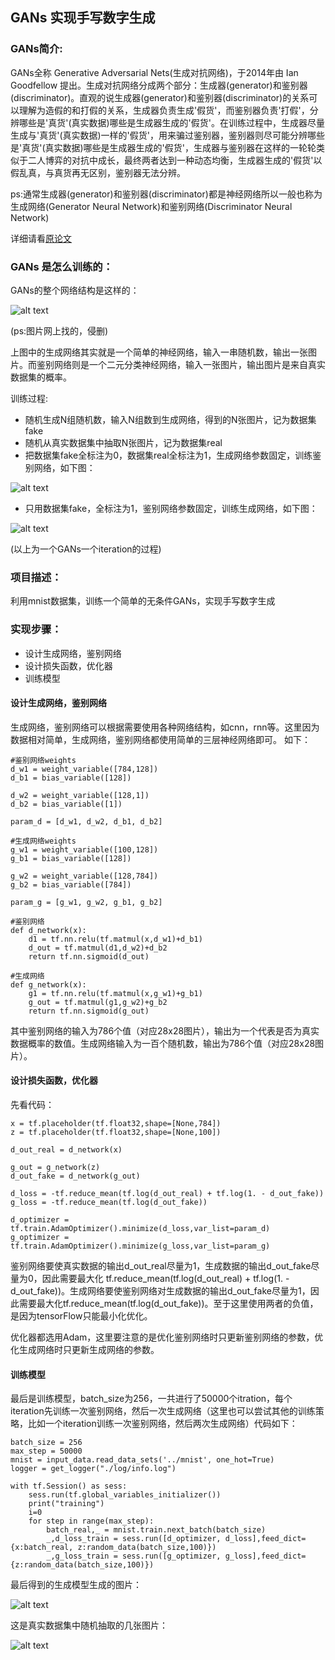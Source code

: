 [//]: # (Image References)

[image1]: ./rm_img/graph.jpeg
[image2]: ./rm_img/train_d.png
[image3]: ./rm_img/train_g.png
[image4]: ./rm_img/fake.png
[image5]: ./rm_img/orgin.png

## **GANs 实现手写数字生成**

### GANs简介:
GANs全称 Generative Adversarial Nets(生成对抗网络)，于2014年由 Ian Goodfellow 提出。生成对抗网络分成两个部分：生成器(generator)和鉴别器(discriminator)。直观的说生成器(generator)和鉴别器(discriminator)的关系可以理解为造假的和打假的关系，生成器负责生成'假货'，而鉴别器负责'打假'，分辨哪些是'真货'(真实数据)哪些是生成器生成的'假货'。在训练过程中，生成器尽量生成与'真货'(真实数据)一样的'假货'，用来骗过鉴别器，鉴别器则尽可能分辨哪些是'真货'(真实数据)哪些是生成器生成的'假货'，生成器与鉴别器在这样的一轮轮类似于二人博弈的对抗中成长，最终两者达到一种动态均衡，生成器生成的'假货'以假乱真，与真货再无区别，鉴别器无法分辨。

ps:通常生成器(generator)和鉴别器(discriminator)都是神经网络所以一般也称为生成网络(Generator Neural Network)和鉴别网络(Discriminator Neural Network)

详细请看[原论文](https://arxiv.org/abs/1406.2661)

### GANs 是怎么训练的：
GANs的整个网络结构是这样的：

![alt text][image1]

(ps:图片网上找的，侵删)

上图中的生成网络其实就是一个简单的神经网络，输入一串随机数，输出一张图片。而鉴别网络则是一个二元分类神经网络，输入一张图片，输出图片是来自真实数据集的概率。

训练过程:
* 随机生成N组随机数，输入N组数到生成网络，得到的N张图片，记为数据集fake
* 随机从真实数据集中抽取N张图片，记为数据集real
* 把数据集fake全标注为0，数据集real全标注为1，生成网络参数固定，训练鉴别网络，如下图：

![alt text][image2]


* 只用数据集fake，全标注为1，鉴别网络参数固定，训练生成网络，如下图：

![alt text][image3]

(以上为一个GANs一个iteration的过程)

### 项目描述：
利用mnist数据集，训练一个简单的无条件GANs，实现手写数字生成

### 实现步骤：
* 设计生成网络，鉴别网络
* 设计损失函数，优化器
* 训练模型

#### 设计生成网络，鉴别网络
生成网络，鉴别网络可以根据需要使用各种网络结构，如cnn，rnn等。这里因为数据相对简单，生成网络，鉴别网络都使用简单的三层神经网络即可。
如下：

```
#鉴别网络weights
d_w1 = weight_variable([784,128])
d_b1 = bias_variable([128])

d_w2 = weight_variable([128,1])
d_b2 = bias_variable([1])

param_d = [d_w1, d_w2, d_b1, d_b2]

#生成网络weights
g_w1 = weight_variable([100,128])
g_b1 = bias_variable([128])

g_w2 = weight_variable([128,784])
g_b2 = bias_variable([784])

param_g = [g_w1, g_w2, g_b1, g_b2]

#鉴别网络
def d_network(x):
    d1 = tf.nn.relu(tf.matmul(x,d_w1)+d_b1)
    d_out = tf.matmul(d1,d_w2)+d_b2
    return tf.nn.sigmoid(d_out)

#生成网络
def g_network(x):
    g1 = tf.nn.relu(tf.matmul(x,g_w1)+g_b1)
    g_out = tf.matmul(g1,g_w2)+g_b2
    return tf.nn.sigmoid(g_out)
```
其中鉴别网络的输入为786个值（对应28x28图片），输出为一个代表是否为真实数据概率的数值。生成网络输入为一百个随机数，输出为786个值（对应28x28图片）。

#### 设计损失函数，优化器
先看代码：
```
x = tf.placeholder(tf.float32,shape=[None,784])
z = tf.placeholder(tf.float32,shape=[None,100])

d_out_real = d_network(x)

g_out = g_network(z)
d_out_fake = d_network(g_out)

d_loss = -tf.reduce_mean(tf.log(d_out_real) + tf.log(1. - d_out_fake))
g_loss = -tf.reduce_mean(tf.log(d_out_fake))

d_optimizer = tf.train.AdamOptimizer().minimize(d_loss,var_list=param_d)
g_optimizer = tf.train.AdamOptimizer().minimize(g_loss,var_list=param_g)
```

鉴别网络要使真实数据的输出d_out_real尽量为1，生成数据的输出d_out_fake尽量为0，因此需要最大化 tf.reduce_mean(tf.log(d_out_real) + tf.log(1. - d_out_fake))。生成网络要使鉴别网络对生成数据的输出d_out_fake尽量为1，因此需要最大化tf.reduce_mean(tf.log(d_out_fake))。至于这里使用两者的负值，是因为tensorFlow只能最小化优化。

优化器都选用Adam，这里要注意的是优化鉴别网络时只更新鉴别网络的参数，优化生成网络时只更新生成网络的参数。

#### 训练模型
最后是训练模型，batch_size为256，一共进行了50000个itration，每个iteration先训练一次鉴别网络，然后一次生成网络（这里也可以尝试其他的训练策略，比如一个iteration训练一次鉴别网络，然后两次生成网络）代码如下：
```
batch_size = 256
max_step = 50000
mnist = input_data.read_data_sets('../mnist', one_hot=True)
logger = get_logger("./log/info.log")

with tf.Session() as sess:
    sess.run(tf.global_variables_initializer())
    print("training")
    i=0
    for step in range(max_step):
        batch_real,_ = mnist.train.next_batch(batch_size)
        _,d_loss_train = sess.run([d_optimizer, d_loss],feed_dict={x:batch_real, z:random_data(batch_size,100)})
        _,g_loss_train = sess.run([g_optimizer, g_loss],feed_dict={z:random_data(batch_size,100)})
```

  最后得到的生成模型生成的图片：
  
  ![alt text][image4]
  
  这是真实数据集中随机抽取的几张图片：
  
  ![alt text][image5]
 
